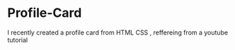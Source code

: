 # Profile-Card
I recently created a profile card from HTML CSS , reffereing from a youtube tutorial
